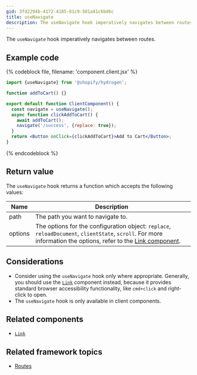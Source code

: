 ```yaml
---
gid: 3fd2294b-4172-4185-81c9-501a41c6bd6c
title: useNavigate
description: The useNavigate hook imperatively navigates between routes.
---
```


The `useNavigate` hook imperatively navigates between routes.

## Example code

{% codeblock file, filename: 'component.client.jsx' %}

```jsx
import {useNavigate} from '@shopify/hydrogen';

function addToCart() {}

export default function ClientComponent() {
  const navigate = useNavigate();
  async function clickAddToCart() {
    await addToCart();
    navigate('/success', {replace: true});
  }
  return <Button onClick={clickAddToCart}>Add to Cart</Button>;
}
```

{% endcodeblock %}

## Return value

The `useNavigate` hook returns a function which accepts the following values:

| Name    | Description                                                                                                                                                                                                                  |
| ------- | ---------------------------------------------------------------------------------------------------------------------------------------------------------------------------------------------------------------------------- |
| path    | The path you want to navigate to.                                                                                                                                                                                            |
| options | The options for the configuration object: `replace`, `reloadDocument`, `clientState`, `scroll`. For more information the options, refer to the [Link component](https://shopify.dev/api/hydrogen/components/framework/link). |

## Considerations

- Consider using the `useNavigate` hook only where appropriate. Generally, you should use the [`Link`](https://shopify.dev/api/hydrogen/components/framework/link) component instead, because it provides standard browser accessibility functionality, like `cmd+click` and right-click to open.
- The `useNavigate` hook is only available in client components.

## Related components

- [`Link`](https://shopify.dev/api/hydrogen/components/framework/link)

## Related framework topics

- [Routes](https://shopify.dev/custom-storefronts/hydrogen/framework/routes)
